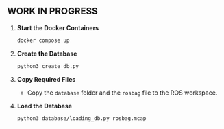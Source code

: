 ## WORK IN PROGRESS

1. **Start the Docker Containers**
   ```sh
   docker compose up
   ```

2. **Create the Database**
   ```sh
   python3 create_db.py
   ```

3. **Copy Required Files**
   - Copy the `database` folder and the `rosbag` file to the ROS workspace.

4. **Load the Database**
   ```sh
   python3 database/loading_db.py rosbag.mcap
   ```